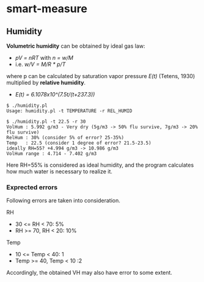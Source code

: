 # smart-measure

## Humidity
**Volumetric humidity** can be obtained by ideal gas law:  
* _pV = nRT_ with _n = w/M_  
* i.e. _w/V = M/R * p/T_  

where p can be calculated by saturation vapor pressure _E(t)_ (Tetens, 1930) multiplied by **relative humidity**.  
* _E(t) = 6.1078x10^(7.5t/(t+237.3))_
```
$ ./humidity.pl
Usage: humidity.pl -t TEMPERATURE -r REL_HUMID
```
```
$ ./humidity.pl -t 22.5 -r 30
VolHum : 5.992 g/m3 - Very dry (5g/m3 -> 50% flu survive, 7g/m3 -> 20% flu survive)
RelHum : 30% (consider 5% of error? 25-35%)
Temp   : 22.5 (consider 1 degree of error? 21.5-23.5)
ideally RH=55? +4.994 g/m3 -> 10.986 g/m3
VolHum range : 4.714 - 7.402 g/m3
```
Here RH=55% is considered as ideal humidity, and the program calculates how much water is necessary to realize it.

### Exprected errors
Following errors are taken into consideration.

RH
- 30 <= RH < 70: 5%
- RH >= 70, RH < 20: 10%

Temp
- 10 <= Temp < 40: 1
- Temp >= 40, Temp < 10 :2

Accordingly, the obtained VH may also have error to some extent.
